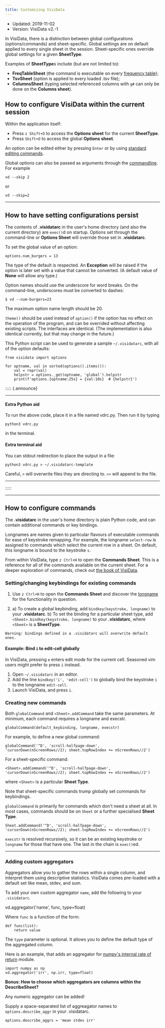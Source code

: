 ```yaml
---
title: Customizing VisiData
---
```


- Updated: 2019-11-02
- Version: VisiData v2.-1


In VisiData, there is a distinction between global configurations (options/commands) and sheet-specific. Global settings are on default applied to every single sheet in the session. Sheet-specific  ones override global settings for a given **SheetType**.

Examples of **SheetType**s include (but are not limited to):

* **FreqTableSheet** (the command is executable on every [frequency table](/docs/group#frequency));
* **TsvSheet** (option is applied to every loaded .tsv file);
* **ColumnsSheet** (typing selected referenced columns with `g#` can only be done on the **Columns sheet**).

## How to configure VisiData within the current session

Within the application itself:

* Press `z Shift+O` to access the **Options sheet** for the current **SheetType**.
* Press `Shift+O` to access the global **Options sheet**.

An option can be edited either by pressing `Enter` or by using [standard editing commands](/man#edit).

Global options can also be passed as arguments through the [commandline](/man#options).  For example

~~~
vd --skip 2
~~~

or

~~~
vd --skip=2
~~~

---

## How to have setting configurations persist

The contents of **.visidatarc** in the user's home directory (and also the current directory) are `exec()`d on startup. Options set through the command-line or **Options Sheet** will override those set in **.visidatarc**.

To set the global value of an option:

~~~
options.num_burgers = 13
~~~

The type of the default is respected. An **Exception** will be raised if the option is later set with a value that cannot be converted.  (A default value of **None** will allow any type.)

Option names should use the underscore for word breaks. On the command-line, underscores must be converted to dashes:

~~~
$ vd --num-burgers=23
~~~

The maximum option name length should be 20.

`theme()` should be used instead of `option()` if the option has no effect on the operation of the program, and can be overrided without affecting existing scripts.  The interfaces are identical.  (The implementation is also identical currently, but that may change in the future.)

This Python script can be used to generate a sample `~/.visidatarc`, with all of the option defaults:

~~~
from visidata import options

for optname, val in sorted(options().items()):
    val = repr(val)
    helpstr = options._get(optname, 'global').helpstr
    print(f'options.{optname:25s} = {val:10s}  # {helpstr}')
~~~

::::: {.announce}

---
#### Extra Python aid

To run the above code, place it in a file named vdrc.py. Then run it by typing

```
python3 vdrc.py
```

in the terminal.

#### Extra terminal aid

You can stdout redirection to place the output in a file:

```
python3 vdrc.py > ~/.visidatarc-template
```

Careful, `>` will overwrite files they are directing to. `>>` will append to the file.

---

:::::

---

## How to configure commands

The **.visidatarc** in the user's home directory is plain Python code, and can contain additional commands or key bindings.

Longnames are names given to particular flavours of executable commands for ease of keystroke remapping. For example, the longname `select-row` is assigned to commands which select the current row in a sheet. On default, this longname is bound to the keystroke `s`.

From within VisiData, type `z Ctrl+H` to open the **Commands Sheet**. This is a reference for all of the commands available on the current sheet. For a deeper exploration of commands, check out [the book of VisiData](https://www.visidata.org/docs/api/commands.html).

### Setting/changing keybindings for existing commands

1. Use `z Ctrl+H` to open the **Commands Sheet** and discover the [longname]() for the functionality in question.

2. a) To create a global keybinding, add `bindkey(keystroke, longname)` to your **.visidatarc**.
b) To set the binding for a particular sheet type, add `<Sheet>.bindkey(keystroke, longname)` to your **.visidatarc**, where `<Sheet>` is a **SheetType**.

~~~
Warning: bindings defined in a .visidatarc will overwrite default ones.
~~~

#### Example: Bind `i` to edit-cell globally

In VisiData, pressing `e` enters edit mode for the current cell. Seasoned vim users might prefer to press `i` instead.

1. Open `~/.visidatarc` in an editor.
2. Add the line `bindkey('i', 'edit-cell')` to globally bind the keystroke `i` to the longname `edit-cell`.
3. Launch VisiData, and press `i`.


### Creating new commands

Both `globalCommand` and `<Sheet>.addCommand` take the same parameters. At minimum, each command requires a longname and execstr.

~~~
globalCommand(default_keybinding, longname, execstr)
~~~

For example, to define a new global command:

~~~
globalCommand('^D', 'scroll-halfpage-down', 'cursorDown(nScreenRows//2); sheet.topRowIndex += nScreenRows//2')
~~~

For a sheet-specific command:

~~~
<Sheet>.addCommand('^D', 'scroll-halfpage-down', 'cursorDown(nScreenRows//2); sheet.topRowIndex += nScreenRows//2')
~~~

where `<Sheet>` is a particular **Sheet Type**.

Note that sheet-specific commands trump globally set commands for keybindings.

`globalCommand` is primarily for commands which don't need a sheet at all. In most cases, commands should be on `Sheet` or a further specialised **Sheet Type**.

~~~
Sheet.addCommand('^D', 'scroll-halfpage-down', 'cursorDown(nScreenRows//2); sheet.topRowIndex += nScreenRows//2')
~~~

`execstr` is resolved recursively, so it can be an existing keystroke or `longname` for those that have one.  The last in the chain is `exec()`ed.

---

### Adding custom aggregators

Aggregators allow you to gather the rows within a single column, and interpret them using descriptive statistics. VisiData comes pre-loaded with a default set like mean, stdev, and sum.

To add your own custom aggregator `name`, add the following to your `.visidatarc`.

vd.aggregator('name', func, type=float)

Where `func` is a function of the form:

```
def func(list):
    return value
```

The `type` parameter is optional. It allows you to define the default type of the aggregated column.

Here is an example, that adds an aggregator for [numpy's internal rate of return](https://numpy.org/devdocs/reference/generated/numpy.irr.html) module.

```
import numpy as np
vd.aggregator('irr', np.irr, type=float)
```

**Bonus: How to choose which aggregators are columns within the DescribeSheet?**

Any numeric aggregator can be added!

Supply a space-separated list of aggreagator names to `options.describe_aggr` in your .visidatarc.

```
options.describe_aggrs = 'mean stdev irr'
```
